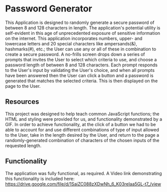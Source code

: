 # Password Generator

This Application is designed to randomly generate a secure password of between 8 and 128 characters in length. The application's potential utility is self-evident in this age of unprecedented exposure of sensitive information on the internet. This application incorporates numbers, upper- and lowercase letters and 20 special characters like ampersands(&), hashmarks(#), etc.; the User can use any or all of these in combination to create a secure password. A no-frills screen drops down a series of prompts that invites the User to select which criteria to use, and choose a password length of between 8 and 128 characters. Each prompt responds to the User's input by validating the User's choice, and when all prompts have been answered then the User can click a button and a password is generated that matches the selected criteria. This is then displayed on the page to the User.


## Resources

This project was designed to help teach common JavaScript functions; the HTML and styling were provided for us, and functionality demonstrated by a GIF. In order to achieve functionality, at the click of a button we had to be able to account for and use different combinations of type of input allowed to the User, take in the length desired by the User, and return to the page a randomly-generated combination of characters of the chosen inputs of the requested length.


## Functionality

The application was fully functional, as required. A Video link demonstrating this functionality is included here: https://drive.google.com/file/d/1SaiZC088zXDwNh_6_K03reIaa5GL-t7_/view

